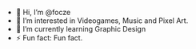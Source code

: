 - 👋 Hi, I’m @focze
- 👀 I’m interested in Videogames, Music and Pixel Art.
- 🌱 I’m currently learning Graphic Design
- ⚡ Fun fact: Fun fact.

<!---
focze/focze is a ✨ special ✨ repository because its `README.md` (this file) appears on your GitHub profile.
You can click the Preview link to take a look at your changes.
--->
